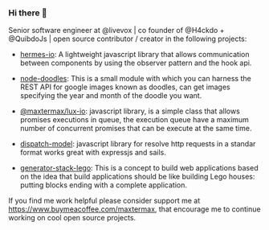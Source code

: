 ### Hi there 👋

Senior software engineer at @livevox | co founder of @H4ckdo +  @QuibdoJs
| open source contributor / creator in the following projects: 

- [hermes-io](https://www.npmjs.com/package/hermes-io#get-started): A lightweight javascript library that allows communication between components by using the observer pattern and the hook api.

- [node-doodles](https://www.npmjs.com/package/node-doodles): This is a small module with which you can harness the REST API for google images known as doodles, can get images specifying the year and month of the doodle you want.

- [@maxtermax/lux-io](https://www.npmjs.com/package/@maxtermax/lux-io): 
javascript library, is a simple class that allows promises executions in queue, the execution queue have a maximum number of concurrent promises that can be execute at the same time.

- [dispatch-model](https://www.npmjs.com/package/dispatch-model):
javascript library for resolve http requests in a standar format works great with expressjs and sails.

- [generator-stack-lego](https://www.npmjs.com/package/generator-stack-lego): This is a concept to build web applications based on the idea that build applications should be like building Lego houses: putting blocks ending with a complete application.


If you find me work helpful please consider support me at https://www.buymeacoffee.com/maxtermax, that encourage me to continue working on cool open source projects.


